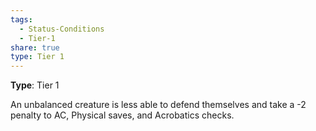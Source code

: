```yaml
---
tags:
  - Status-Conditions
  - Tier-1
share: true
type: Tier 1
---
```


**Type**: Tier 1

An unbalanced creature is less able to defend themselves and take a -2 penalty to AC, Physical saves, and Acrobatics checks.